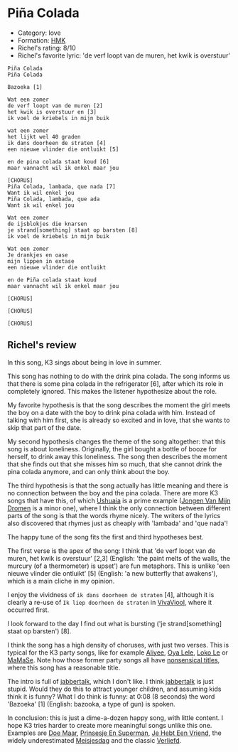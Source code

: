 # Piña Colada

 * Category: love
 * Formation:  [HMK](Hkm.md)
 * Richel's rating: 8/10
 * Richel's favorite lyric: 'de verf loopt van de muren, het kwik is overstuur'

```
Piña Colada
Piña Colada

Bazoeka [1]

Wat een zomer
de verf loopt van de muren [2]
het kwik is overstuur en [3]
ik voel de kriebels in mijn buik

wat een zomer 
het lijkt wel 40 graden
ik dans doorheen de straten [4]
een nieuwe vlinder die ontluikt [5]

en de pina colada staat koud [6]
maar vannacht wil ik enkel maar jou

[CHORUS]
Piña Colada, lambada, que nada [7]
Want ik wil enkel jou
Piña Colada, lambada, que ada
Want ik wil enkel jou

Wat een zomer
de ijsblokjes die knarsen
je strand[something] staat op barsten [8]
ik voel de kriebels in mijn buik

Wat een zomer
Je drankjes en oase
mijn lippen in extase
een nieuwe vlinder die ontluikt

en de Piña colada staat koud
maar vannacht wil ik enkel maar jou

[CHORUS]

[CHORUS]

[CHORUS]
```


## Richel's review

In this song, K3 sings about being in love in summer.

This song has nothing to do with the drink pina colada. The song informs 
us that there is some pina colada in the refrigerator [6], after
which its role in completely ignored. This makes the listener hypothesize
about the role. 

My favorite hypothesis is that the song describes the moment the girl meets the boy
on a date with the boy to drink pina colada with him. Instead of talking with
him first, she is already so excited and in love, that she wants to skip that
part of the date.

My second hypothesis changes the theme of the song altogether: that this
song is about loneliness. Originally, the girl bought a bottle of booze
for herself, to drink away this loneliness. The song then describes the
moment that she finds out that she misses him so much, that she cannot drink 
the pina colada anymore, and can only think about the boy. 

The third hypothesis is that the song actually has little meaning
and there is no connection between the boy and the pina colada. 
There are more K3 songs that have this, of which [Ushuaia](Ushuaia.md)
is a prime example ([Jongen Van Mijn Dromen](JongenVanMijnDromen.md) is a minor one),
where I think the only connection between different parts of the song is that the words
rhyme nicely. The writers of the lyrics also discovered that rhymes just as cheaply with
'lambada' and 'que nada'!

The happy tune of the song fits the first and third hypotheses best. 

The first verse is the apex of the song: I think that 'de verf loopt van de muren, het kwik is 
overstuur' [2,3] (English: 'the paint melts of the walls, the murcury (of a thermometer) is upset')
are fun metaphors. This is unlike 'een nieuwe vlinder die ontluikt' [5] (English: 'a new
butterfly that awakens'), which is a main cliche in my opinion.

I enjoy the vividness of `ik dans doorheen de straten` [4], although
it is clearly a re-use of `Ik liep doorheen de straten` in [VivaViool](VivaViool.md),
where it occurred first. 

I look forward to the day I find out what is bursting ('je strand[something] staat op barsten') [8].

I think the song has a high density of choruses, with just two verses. This is typical for the 
K3 party songs, like for example [Aliyee](Aliyee.md), [Oya Lele](OyaLele.md), [Loko Le](LokoLe.md) or [MaMaSe](MaMaSe.md).
Note how those former party songs all have [nonsensical titles](NonsensicalTitles.md), where
this song has a reasonable title.

The intro is full of [jabbertalk](Jabbertalk.md), which I don't like. I think [jabbertalk](Jabbertalk.md) is just stupid.
Would they do this to attract younger children, and assuming kids think it is funny? What I do think is funny:
at 0:08 (8 seconds) the word 'Bazoeka' [1] (English: bazooka, a type of gun) is spoken.

In conclusion: this is just a dime-a-dozen happy song, with little content. I hope K3 tries harder to
create more meaningful songs unlike this one. Examples are [Doe Maar](DoeMaar.md),
[Prinsesje En Superman](PrinsesjeEnSuperman.md), [Je Hebt Een Vriend](JeHebtEenVriend.md), the
widely underestimated [Meisjesdag](Meisjesdag.md) and the classic [Verliefd](Verliefd.md).

